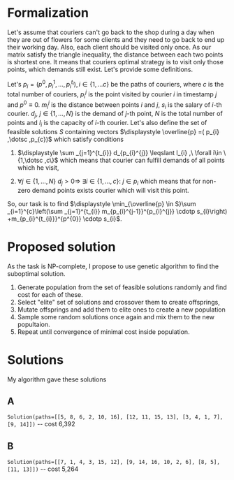 # Formalization

Let's assume that couriers can't go back to the shop during a day when they are out of flowers for some clients and they need to go back to end up their working day. Also, each client should be visited only once. As our matrix satisfy the triangle inequality, the distance between each two points is shortest one. It means that couriers optimal strategy is to visit only those points, which demands still exist. Let's provide some definitions.



Let's $\displaystyle p_{i} =\left( p^{0} ,p_{i}^{1} ,\dotsc ,p_{i}^{t_{i}}\right) ,i\in \{1,\dotsc c\}$ be the paths of couriers, where $\displaystyle c$ is the total number of couriers, $\displaystyle p_{i}^{j}$ is the point visited by courier $\displaystyle i$ in timestamp $\displaystyle j$ and $\displaystyle p^{0} \equiv 0$. $\displaystyle m_{i}^{j}$ is the distance between points $\displaystyle i$ and $\displaystyle j$, $\displaystyle s_{i}$ is the salary of $\displaystyle i$-th courier. $\displaystyle d_{j} ,\ j\in \{1,\dotsc ,N\}$ is the demand of $\displaystyle j$-th point, $\displaystyle N$ is the total number of points and $\displaystyle l_{i}$ is the capacity of $\displaystyle i$-th courier. Let's also define the set of feasible solutions $\displaystyle S$ containing vectors $\displaystyle \overline{p} =( p_{i} ,\dotsc ,p_{c})$ which satisfy conditions

1. $\displaystyle \sum _{j=1}^{t_{i}} d_{p_{i}^{j}} \leqslant l_{i} ,\ \forall i\in \{1,\dotsc ,c\}$ which means that courier can fulfill demands of all points which he visit,

2. $\displaystyle \forall j\in \{1,\dotsc ,N\} \ d_{j}  >0\Rightarrow \ \exists i\in \{1,\dotsc ,c\} :\ j\in p_{i}$ which means that for non-zero demand points exists courier which will visit this point.

So, our task is to find $\displaystyle \min_{\overline{p} \in S}\sum _{i=1}^{c}\left(\sum _{j=1}^{t_{i}} m_{p_{i}^{j-1}}^{p_{i}^{j}} \cdotp s_{i}\right) +m_{p_{i}^{t_{i}}}^{p^{0}} \cdotp s_{i}$.

# Proposed solution
As the task is NP-complete, I propose to use genetic algorithm to find the suboptimal solution.

1. Generate population from the set of feasible solutions randomly and find cost for each of these.
2. Select "elite" set of solutions and crossover them to create offsprings,
3. Mutate offsprings and add them to elite ones to create a new population
4. Sample some random solutions once again and mix them to the new popultaion.
5. Repeat until convergence of minimal cost inside population.

# Solutions
My algorithm gave these solutions
## A
`Solution(paths=[[5, 8, 6, 2, 10, 16], [12, 11, 15, 13], [3, 4, 1, 7], [9, 14]])` -- cost 6,392

## B
`Solution(paths=[[7, 1, 4, 3, 15, 12], [9, 14, 16, 10, 2, 6], [8, 5], [11, 13]])` -- cost 5,264